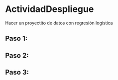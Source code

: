 # ActividadDespliegue
Hacer un proyectito de datos con regresión logística

## Paso 1:

## Paso 2:

## Paso 3:

